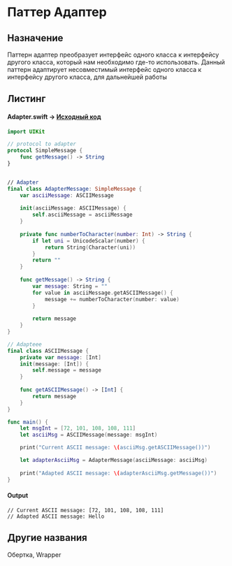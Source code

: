# Паттер Адаптер 

## Назначение

Паттерн адаптер преобразует интерфейс одного класса к интерфейсу другого класса, который нам необходимо где-то использовать. Данный паттерн адаптирует несовместимый интерфейс одного класса к интерфейсу другого класса, для дальнейшей работы

## Листинг 

#### Adapter.swift -> [Исходный код](https://github.com/timoninas/design-patterns/blob/master/Structural%20Patterns/Adapter/Adapter.swift)

```Swift
import UIKit

// protocol to adapter
protocol SimpleMessage {
    func getMessage() -> String
}


// Adapter
final class AdapterMessage: SimpleMessage {
    var asciiMessage: ASCIIMessage
    
    init(asciiMessage: ASCIIMessage) {
        self.asciiMessage = asciiMessage
    }
    
    private func numberToCharacter(number: Int) -> String {
        if let uni = UnicodeScalar(number) {
            return String(Character(uni))
        }
        return ""
    }
    
    func getMessage() -> String {
        var message: String = ""
        for value in asciiMessage.getASCIIMessage() {
            message += numberToCharacter(number: value)
        }
        
        return message
    }
}

// Adapteee
final class ASCIIMessage {
    private var message: [Int]
    init(message: [Int]) {
        self.message = message
    }
    
    func getASCIIMessage() -> [Int] {
        return message
    }
}

func main() {
    let msgInt = [72, 101, 108, 108, 111]
    let asciiMsg = ASCIIMessage(message: msgInt)

    print("Current ASCII message: \(asciiMsg.getASCIIMessage())")

    let adapterAsciiMsg = AdapterMessage(asciiMessage: asciiMsg)
    
    print("Adapted ASCII message: \(adapterAsciiMsg.getMessage())")
}
```

#### Output

```Console
// Current ASCII message: [72, 101, 108, 108, 111]
// Adapted ASCII message: Hello
```

## Другие названия 

Обертка, Wrapper
